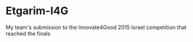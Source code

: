 # Etgarim-I4G
My team's submission to the Innovate4Good 2015 Israel competition that reached the finals
